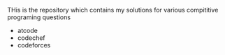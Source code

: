 THis is the repository which contains my solutions for various compititive programing questions
 - atcode
 - codechef
 - codeforces